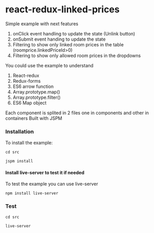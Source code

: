 # react-redux-linked-prices

Simple example with next features
1. onClick event handling to update the state (Unlink button)
2. onSubmit event handing to update the state
3. Filtering to show only linked room prices in the table (roomprice.linkedPriceId>0)
4. Filtering to show only allowed room prices in the dropdowns

You could use the example to understand
1. React-redux
2. Redux-forms
3. ES6 arrow function
4. Array.prototype.map()
5. Array.prototype.filter()
3. ES6 Map object

Each component is splited in 2 files one in components and other in containers
Built with JSPM

### Installation

To install the example:

```
cd src

jspm install

```


#### Install live-server to test it if needed

To test the example you can use live-server

```
npm install live-server

```

### Test

```
cd src

live-server

```

